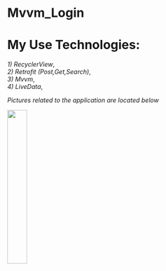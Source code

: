 # Mvvm_Login
#  My Use Technologies:<br/>
*1) RecyclerView*,<br/>
*2) Retrofit (Post,Get,Search)*,<br/>
*3) Mvvm*,<br/>
*4) LiveData*,<br/>

*Pictures related to the application are located below*
 
 
 <a href="#"><img width="30%" height="auto" src="https://user-images.githubusercontent.com/106618067/186535639-01b84f18-e0c6-46ea-addd-e154c48aad88.jpg" height="175px"/></a>
 

